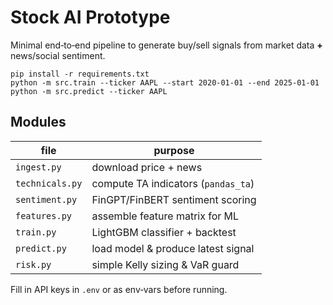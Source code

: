 # Stock AI Prototype

Minimal end‑to‑end pipeline to generate buy/sell signals from
market data **+** news/social sentiment.

```
pip install -r requirements.txt
python -m src.train --ticker AAPL --start 2020-01-01 --end 2025-01-01
python -m src.predict --ticker AAPL
```

## Modules
| file | purpose |
|------|---------|
| `ingest.py` | download price + news |
| `technicals.py` | compute TA indicators (`pandas_ta`) |
| `sentiment.py` | FinGPT/FinBERT sentiment scoring |
| `features.py` | assemble feature matrix for ML |
| `train.py` | LightGBM classifier + backtest |
| `predict.py` | load model & produce latest signal |
| `risk.py` | simple Kelly sizing & VaR guard |

Fill in API keys in `.env` or as env‑vars before running.